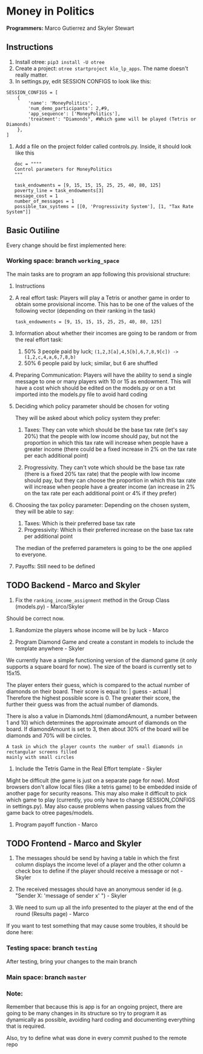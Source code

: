 # Money in Politics
**Programmers:** Marco Gutierrez and Skyler Stewart

## Instructions

1. Install otree: `pip3 install -U otree`
1. Create a project: `otree startproject klo_lp_apps`. The name doesn't
really matter.
1. In settings.py, edit SESSION CONFIGS to look like this: 
```
SESSION_CONFIGS = [
    {
        'name': 'MoneyPolitics',
        'num_demo_participants': 2,#9,
        'app_sequence': ['MoneyPolitics'],
		'treatment': "Diamonds", #Which game will be played (Tetris or Diamonds)
    },
]
```
1. Add a file on the project folder called controls.py. Inside, it should look like this

 ```
    doc = """"
    Control parameters for MoneyPolitics
    """
    
    task_endowments = [9, 15, 15, 15, 25, 25, 40, 80, 125]
    poverty_line = task_endowments[3]
    message_cost = 1
    number_of_messages = 1
    possible_tax_systems = [[0, 'Progressivity System'], [1, "Tax Rate System"]]
 ```
 
## Basic Outiline

Every change should be first implemented here:
### Working space: branch `working_space`

The main tasks are to program an app following this provisional structure:

1. Instructions

1. A real effort task: 
    Players will play a Tetris or another game in order to obtain some provisional income. This has to be one of the
    values of the following vector (depending on their ranking in the task)
    
    `task_endowments = [9, 15, 15, 15, 25, 25, 40, 80, 125]`
    
1. Information about whether their incomes are going to be random or from the real effort task:
    1. 50% 3 people paid by luck; `(1,2,3[a],4,5[b],6,7,8,9[c]) -> (1,2,c,4,a,6,7,8,b)`
    1. 50% 6 people paid by luck; similar, but 6 are shuffled

1. Preparing Communication: 
    Players will have the ability to send a single message to one or many players with 10 or 15 as endowment. This will 
    have a cost which should be edited on the models.py or on a txt imported into the models.py file to avoid 
    hard coding

1. Deciding which policy parameter should be chosen for voting
    
    They will be asked about which policy system they prefer: 
    
    1. Taxes: They can vote which should be the base tax rate (let's say 20%) that the people with low income should 
    pay, but not the proportion in which this tax rate will increase when people have a greater income (there could be 
    a fixed increase in 2% on the tax rate per each additional point) 
    
    2. Progressivity. They can't vote which should be the base tax rate (there is a fixed 20% tax rate) that the people
    with low income should pay, but they can choose the proportion in which this tax rate will increase when people have
    a greater income (an increase in 2% on the tax rate per each additional point or 4% if they prefer) 

1. Choosing the tax policy parameter: Depending on the chosen system, they will be able to say:

    1. Taxes: Which is their preferred base tax rate
    1. Progressivity: Which is their preferred increase on the base tax rate per additional point
    
    The median of the preferred parameters is going to be the one applied to everyone.

1. Payoffs: Still need to be defined

## TODO Backend - Marco and Skyler

1. Fix the `ranking_income_assignment` method in the Group Class (models.py) - Marco/Skyler

Should be correct now.  

1. Randomize the players whose income will be by luck - Marco

1. Program Diamond Game and create a constant in models to include the template anywhere - Skyler

We currently have a simple functioning version of the diamond game (it only supports a square board for now). The size of the board is currently set to 15x15. 

The player enters their guess, which is compared to the actual number of diamonds on their board. Their score is equal to: 
    | guess - actual |
Therefore the highest possible score is 0. The greater their score, the further their guess was from the actual number of diamonds. 

There is also a value in Diamonds.html (diamondAmount, a number between 1 and 10) which determines the approximate amount of diamonds on the board. If diamondAmount is set to 3, then about 30% of the board will be diamonds and 70% will be circles. 
```
A task in which the player counts the number of small diamonds in rectangular screens filled 
mainly with small circles
```
1. Include the Tetris Game in the Real Effort template - Skyler

Might be difficult (the game is just on a separate page for now). Most browsers don't allow local files (like a tetris game) to be embedded inside of another page for security reasons. This may also make it difficult to pick which game to play (currently, you only have to change SESSION_CONFIGS in settings.py). May also cause problems when passing values from the game back to otree pages/models. 

1. Program payoff function - Marco

## TODO Frontend - Marco and Skyler

1. The messages should be send by having a table in which the first column displays the income level of a player
and the other column a check box to define if the player should receive a message or not - Skyler

1. The received messages should have an anonymous sender id (e.g. "Sender X: 'message of sender x' ") - Skyler

1. We need to sum up all the info presented to the player at the end of the round (Results page)  - Marco

If you want to test something that may cause some troubles, it should be done here:
### Testing space: branch `testing`

After testing, bring your changes to the main branch
### Main space: branch `master`

### Note:
Remember that because this is app is for an ongoing project, there are going to be many changes in its structure
so try to program it as dynamically as possible, avoiding hard coding and documenting everything that is required.

Also, try to define what was done in every commit pushed to the remote repo 
